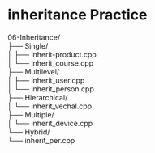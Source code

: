 # inheritance Practice 
06-Inheritance/<br>
   ├── Single/<br>
   │   ├── inherit-product.cpp<br>
   │   └── inherit_course.cpp<br>
   ├── Multilevel/<br>
   │   ├── inherit_user.cpp<br>
   │   └── inherit_person.cpp<br>
   ├── Hierarchical/<br>
   │   └── inherit_vechal.cpp<br>
   ├── Multiple/<br>
   │   └── inherit_device.cpp<br>
   └── Hybrid/<br>
       └── inherit_per.cpp<br>